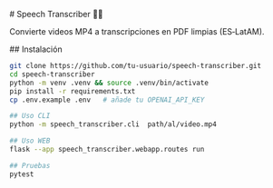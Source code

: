 # Speech Transcriber 📝📼

Convierte videos MP4 a transcripciones en PDF limpias (ES‑LatAM).

## Instalación

```bash
git clone https://github.com/tu‑usuario/speech‑transcriber.git
cd speech‑transcriber
python -m venv .venv && source .venv/bin/activate
pip install -r requirements.txt
cp .env.example .env   # añade tu OPENAI_API_KEY

## Uso CLI
python -m speech_transcriber.cli  path/al/video.mp4

## Uso WEB
flask --app speech_transcriber.webapp.routes run

## Pruebas
pytest
